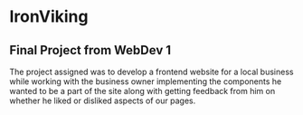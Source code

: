 # IronViking

## Final Project from WebDev 1

The project assigned was to develop a frontend website for a local business while working with the business owner implementing the components he wanted to be a part of the site along with getting feedback from him on whether he liked or disliked aspects of our pages.
